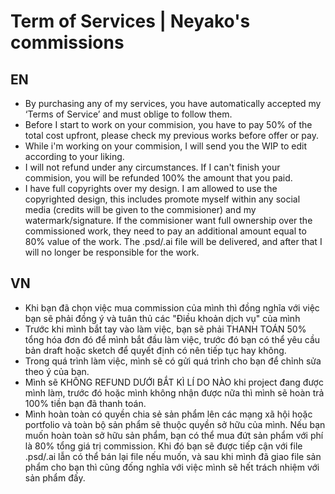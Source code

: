 # Term of Services | Neyako's commissions

## **EN**
- By purchasing any of my services, you have automatically accepted my ‘Terms of Service’ and must oblige to follow them. 
- Before I start to work on your commision, you have to pay 50% of the total cost upfront, please check my previous works before offer or pay.
- While i'm working on your commision, I will send you the WIP to edit according to your liking.
- I will not refund under any circumstances. If I can't finish your commision, you will be refunded 100% the amount that you paid.  
- I have full copyrights over my design. I am allowed to use the copyrighted design, this includes promote myself within any social media (credits will be given to the commisioner) and my watermark/signature.
If the commisioner want full ownership over the commissioned work, they need to pay an additional amount equal to 80% value of the work. The .psd/.ai file will be delivered, and after that I will no longer be responsible for the work.

## **VN**
- Khi bạn đã chọn việc mua commission của mình thì đồng nghĩa với việc bạn sẽ phải đồng ý và tuân thủ các "Điều khoản dịch vụ" của mình
- Trước khi mình bắt tay vào làm việc, bạn sẽ phải THANH TOÁN 50% tổng hóa đơn đó để mình bắt đầu làm việc, trước đó bạn có thể yêu cầu bản draft hoặc sketch để quyết định có nên tiếp tục hay không.
- Trong quá trình làm việc, mình sẽ có gửi quá trình cho bạn để chỉnh sửa theo ý của bạn.
- Mình sẽ KHÔNG REFUND DƯỚI BẮT KÌ LÍ DO NÀO khi project đang được mình làm, trước đó hoặc mình không nhận được nữa thì mình sẽ hoàn trả 100% tiền bạn đã thanh toán.
- Mình hoàn toàn có quyền chia sẻ sản phẩm lên các mạng xã hội hoặc portfolio và toàn bộ sản phẩm sẽ thuộc quyền sở hữu của mình. Nếu bạn muốn hoàn toàn sở hữu sản phẩm, bạn có thể mua đứt sản phẩm với phí là 80% tổng giá trị commission. Khi đó bạn sẽ được tiếp cận với file .psd/.ai lẫn có thể bán lại file nếu muốn, và sau khi mình đã giao file sản phẩm cho bạn thì cũng đống nghĩa với việc mình sẽ hết trách nhiệm với sản phẩm đấy.
